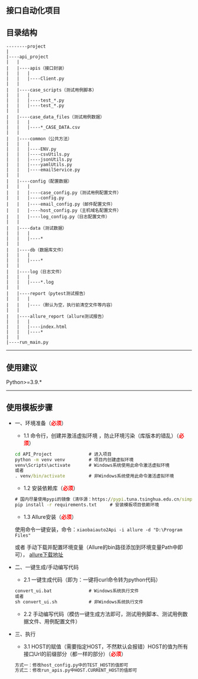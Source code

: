 ## 接口自动化项目


## 目录结构
```text
--------project
| 
|----api_project
|   |
|   |----apis（接口封装）
|   |   |
|   |   |----Client.py
|   |
|   |----case_scripts（测试用例脚本）
|   |   |
|   |   |----test_*.py
|   |   |----test_*.py
|   |
|   |----case_data_files（测试用例数据）
|   |   |
|   |   |----*_CASE_DATA.csv
|   |
|   |----common（公共方法）
|   |   |
|   |   |----ENV.py
|   |   |----csvUtils.py
|   |   |----jsonUtils.py
|   |   |----yamlUtils.py
|   |   |----emailService.py
|   |
|   |----config（配置数据）
|   |   |
|   |   |----case_config.py（测试用例配置文件）
|   |   |----config.py
|   |   |----email_config.py（邮件配置文件）
|   |   |----host_config.py（主机域名配置文件）
|   |   |----log_config.py（日志配置文件）
|   |
|   |----data（测试数据）
|   |   |
|   |   |----*
|   |   
|   |----db（数据库文件）
|   |   |
|   |   |----*
|   |
|   |----log（日志文件）
|   |   |
|   |   |----*.log
|   |
|   |----report（pytest测试报告）
|   |   |
|   |   |----（默认为空，执行前清空文件等内容）
|   |
|   |----allure_report（allure测试报告）
|   |   |
|   |   |----index.html
|   |   |----*
|   |
|----run_main.py
```
----
## 使用建议
Python>=3.9.*

-----

## 使用模板步骤

- 一、环境准备（<b style="color:red">必须</b>）
  - 1.1 命令行，创建并激活虚拟环境 ，防止环境污染（库版本的错乱）（<b style="color:red">必须</b>）
  ```cmd
  cd API_Project              # 进入项目
  python -m venv venv         # 项目内创建虚拟环境
  venv\Scripts\activate       # Windows系统使用此命令激活虚拟环境
  或者
  . venv/bin/activate         # 非Windows系统使用此命令激活虚拟环境
  ```
  - 1.2 安装依赖库（<b style="color:red">必须</b>）
  ```cmd
  # 国内尽量使用pypi的镜像（清华源：https://pypi.tuna.tsinghua.edu.cn/simple）
  pip install -r requirements.txt     # 安装模板项目依赖环境
  ```
  - 1.3 Allure安装（<b style="color:red">必须</b>）

  使用命令一键安装，命令：`xiaobaiauto2Api -i allure -d "D:\Program Files"`

  或者 手动下载并配置环境变量（Allure的bin路径添加到环境变量Path中即可），
  [allure下载地址](https://repo.maven.apache.org/maven2/io/qameta/allure/allure-commandline/ "Allure下载地址")

- 二、一键生成/手动编写代码
  - 2.1 一键生成代码（即为：一键将curl命令转为python代码）
  ```cmd
  convert_ui.bat              # Windows系统执行文件
  或者
  sh convert_ui.sh            # 非Windows系统执行文件
  ```
  - 2.2 手动编写代码（模仿一键生成方法即可，测试用例脚本、测试用例数据文件、用例配置文件）
- 三、执行
  - 3.1 HOST的赋值（需要指定HOST，不然默认会报错）HOST的值为所有接口Url的前缀部分（都一样的部分）（<b style="color:red">必须</b>）
  ```cmd
  方式一：修改host_config.py中的TEST_HOST的值即可
  方式二：修改run_apis.py中HOST.CURRENT_HOST的值即可  
  ```